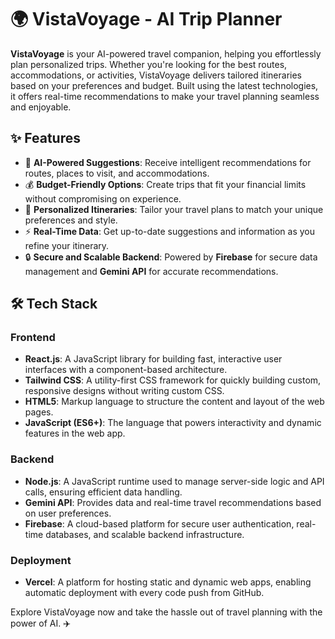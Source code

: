 # 🌍 VistaVoyage - AI Trip Planner

**VistaVoyage** is your AI-powered travel companion, helping you effortlessly plan personalized trips. Whether you're looking for the best routes, accommodations, or activities, VistaVoyage delivers tailored itineraries based on your preferences and budget. Built using the latest technologies, it offers real-time recommendations to make your travel planning seamless and enjoyable.

## ✨ Features

- 🔮 **AI-Powered Suggestions**: Receive intelligent recommendations for routes, places to visit, and accommodations.
- 💰 **Budget-Friendly Options**: Create trips that fit your financial limits without compromising on experience.
- 📍 **Personalized Itineraries**: Tailor your travel plans to match your unique preferences and style.
- ⚡ **Real-Time Data**: Get up-to-date suggestions and information as you refine your itinerary.
- 🔒 **Secure and Scalable Backend**: Powered by **Firebase** for secure data management and **Gemini API** for accurate recommendations.

## 🛠️ Tech Stack

### Frontend
- **React.js**: A JavaScript library for building fast, interactive user interfaces with a component-based architecture.
- **Tailwind CSS**: A utility-first CSS framework for quickly building custom, responsive designs without writing custom CSS.
- **HTML5**: Markup language to structure the content and layout of the web pages.
- **JavaScript (ES6+)**: The language that powers interactivity and dynamic features in the web app.

### Backend
- **Node.js**: A JavaScript runtime used to manage server-side logic and API calls, ensuring efficient data handling.
- **Gemini API**: Provides data and real-time travel recommendations based on user preferences.
- **Firebase**: A cloud-based platform for secure user authentication, real-time databases, and scalable backend infrastructure.

### Deployment
- **Vercel**: A platform for hosting static and dynamic web apps, enabling automatic deployment with every code push from GitHub.


Explore VistaVoyage now and take the hassle out of travel planning with the power of AI. ✈️

